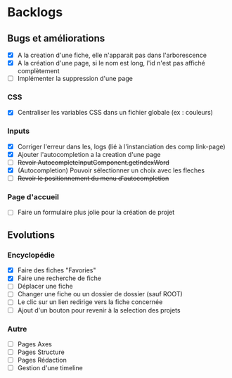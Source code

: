  # Backlogs

 ## Bugs et améliorations
 - [x] A la creation d'une fiche, elle n'apparait pas dans l'arborescence
 - [x] A la création d'une page, si le nom est long, l'id n'est pas affiché complètement
 - [ ] Implémenter la suppression d'une page
 
 ### CSS
 - [x] Centraliser les variables CSS dans un fichier globale (ex : couleurs)

 ### Inputs
 - [x] Corriger l'erreur dans les, logs (lié à l'instanciation des comp link-page)
 - [x] Ajouter l'autocompletion a la creation d'une page
 - [ ] ~~Revoir AutocompleteInputComponent.getIndexWord~~
 - [x] (Autocompletion) Pouvoir sélectionner un choix avec les fleches
 - [ ] ~~Revoir le positionnement du menu d'autocompletion~~

 ### Page d'accueil
 - [ ] Faire un formulaire plus jolie pour la création de projet



 ## Evolutions

 ### Encyclopédie
 - [x] Faire des fiches "Favories"
 - [x] Faire une recherche de fiche
 - [ ] Déplacer une fiche
 - [ ] Changer une fiche ou un dossier de dossier (sauf ROOT)
 - [ ] Le clic sur un lien redirige vers la fiche concernée
 - [ ] Ajout d'un bouton pour revenir à la selection des projets
 
 ### Autre
 - [ ] Pages Axes
 - [ ] Pages Structure
 - [ ] Pages Rédaction
 - [ ] Gestion d'une timeline